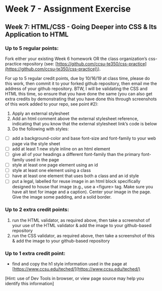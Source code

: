 # Week 7 - Assignment Exercise

## Wee**k 7: HTML/CSS - Going Deeper into CSS & Its Application to HTML** 

### **Up to 5 regular points:**

Fork either your existing Week 6 homework OR the class organization’s css-practice repository \(see: [https://github.com/ccsu-te350/css-practice](https://github.com/ccsu-te350/css-practice)\). 

For up to 5 regular credit points, due by 10/16/19 at class time, please do this work, then commit it to your forked github repository, then email me the address of your github repository. BTW, I will be validating the CSS and HTML this time, so ensure that you have done the same \(you can also get extra credits by demonstrating that you have done this through screenshots of this work added to your repo, see point \#2\):

1. Apply an external stylesheet
2. Add an html comment above the external stylesheet reference, indicating that you know that the external stylesheet link’s code is below
3. Do the following with styles:

* [ ] add a background-color and base font-size and font-family to your web page via the style sheet
* [ ] add at least 1 new style inline on an html element
* [ ] give all of your headings a different font-family than the primary font-family used in the page
* [ ] style at least one page element using an id 
* [ ] style at least one element using a class
* [ ] have at least one element that uses both a class and an id style
* [ ] put a legal, labelled for reuse image in an html block specifically designed to house that image \(e.g., use a &lt;figure&gt; tag. Make sure you have alt text for image and a caption\). Center your image in the page. Give the image some padding, and a solid border. 

### **Up to 2 extra credit points:**

1. run the HTML validator, as required above, then take a screenshot of your use of the HTML validator & add the image to your github-based repository
2. run the CSS validator, as required above, then take a screenshot of this & add the image to your github-based repository

### Up to 1 extra credit point:

* find and copy the h1 style information used in the page at [https://www.ccsu.edu/teched/](https://www.ccsu.edu/teched/)

\[Hint:  use of Dev Tools in browser, or view page source may help you identify this information\]



